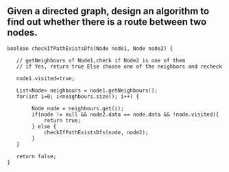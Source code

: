 ##  Given a directed graph, design an algorithm to find out whether there is a route between two nodes.

````
boolean checkIfPathExistsDfs(Node node1, Node node2) {
    
   // getNeighbours of Node1,check if Node2 is one of them
   // if Yes, return true Else choose one of the neighbors and recheck
   
   node1.visited=true;
   
   List<Node> neighbours = node1.getNeighbours();
   for(int i=0; i<neighbours.size(); i++) {
   
        Node node = neighbours.get(i);
        if(node != null && node2.data == node.data && !node.visited){
            return true;
        } else {
            checkIfPathExistsDfs(node, node2);
        }
   } 
   
   return false;
}
````